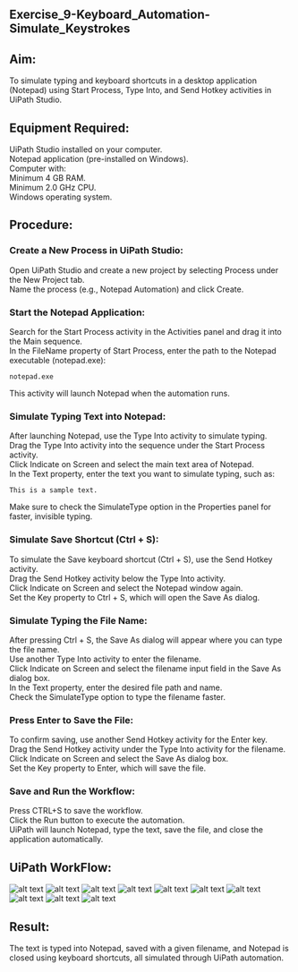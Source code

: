 ## Exercise_9-Keyboard_Automation-Simulate_Keystrokes

## Aim:

To simulate typing and keyboard shortcuts in a desktop application (Notepad) using Start Process, Type Into, and Send Hotkey activities in UiPath Studio.

## Equipment Required:

UiPath Studio installed on your computer.<br>
Notepad application (pre-installed on Windows).<br>
Computer with:<br>
Minimum 4 GB RAM.<br>
Minimum 2.0 GHz CPU.<br>
Windows operating system.

## Procedure:

### Create a New Process in UiPath Studio:

Open UiPath Studio and create a new project by selecting Process under the New Project tab.<br>
Name the process (e.g., Notepad Automation) and click Create.

### Start the Notepad Application:

Search for the Start Process activity in the Activities panel and drag it into the Main sequence.<br>
In the FileName property of Start Process, enter the path to the Notepad executable (notepad.exe):<br>

```
notepad.exe
```

This activity will launch Notepad when the automation runs.

### Simulate Typing Text into Notepad:

After launching Notepad, use the Type Into activity to simulate typing.<br>
Drag the Type Into activity into the sequence under the Start Process activity.<br>
Click Indicate on Screen and select the main text area of Notepad.<br>
In the Text property, enter the text you want to simulate typing, such as:<br>

```
This is a sample text.
```

Make sure to check the SimulateType option in the Properties panel for faster, invisible typing.

### Simulate Save Shortcut (Ctrl + S):

To simulate the Save keyboard shortcut (Ctrl + S), use the Send Hotkey activity.<br>
Drag the Send Hotkey activity below the Type Into activity.<br>
Click Indicate on Screen and select the Notepad window again.<br>
Set the Key property to Ctrl + S, which will open the Save As dialog.

### Simulate Typing the File Name:

After pressing Ctrl + S, the Save As dialog will appear where you can type the file name.<br>
Use another Type Into activity to enter the filename.<br>
Click Indicate on Screen and select the filename input field in the Save As dialog box.<br>
In the Text property, enter the desired file path and name.<br>
Check the SimulateType option to type the filename faster.

### Press Enter to Save the File:

To confirm saving, use another Send Hotkey activity for the Enter key.<br>
Drag the Send Hotkey activity under the Type Into activity for the filename.<br>
Click Indicate on Screen and select the Save As dialog box.<br>
Set the Key property to Enter, which will save the file.

### Save and Run the Workflow:

Press CTRL+S to save the workflow.<br>
Click the Run button to execute the automation.<br>
UiPath will launch Notepad, type the text, save the file, and close the application automatically.

## UiPath WorkFlow:

![alt text](<img/Screenshot 2024-09-27 183413.png>)
![alt text](<img/Screenshot 2024-09-27 183646.png>)
![alt text](<img/Screenshot 2024-09-27 183814.png>)
![alt text](<img/Screenshot 2024-09-27 183914.png>)
![alt text](<img/Screenshot 2024-09-27 183958.png>)
![alt text](<img/Screenshot 2024-09-27 184103.png>)
![alt text](<img/Screenshot 2024-09-27 184156.png>)
![alt text](<img/Screenshot 2024-09-27 184314.png>)
![alt text](<img/Screenshot 2024-09-27 184350.png>)
![alt text](<img/Screenshot 2024-09-27 190008.png>)

## Result:

The text is typed into Notepad, saved with a given filename, and Notepad is closed using keyboard shortcuts, all simulated through UiPath automation.
